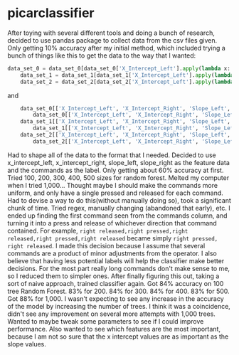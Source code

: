 # picarclassifier

After toying with several different tools and doing a bunch of research, decided to use pandas package to collect data from the csv files given. 
Only getting 10% accuracy after my initial method, which included trying a bunch of things like this to get the data to the way that I wanted:
```python
data_set_0 = data_set_0[data_set_0['X_Intercept_Left'].apply(lambda x: pd.to_numeric(x))]
    data_set_1 = data_set_1[data_set_1['X_Intercept_Left'].apply(lambda x: pd.to_numeric(x))]
    data_set_2 = data_set_2[data_set_2['X_Intercept_Left'].apply(lambda x: not isinstance(x, (str)))]
```
and
```python
    data_set_0[['X_Intercept_Left', 'X_Intercept_Right', 'Slope_Left', 'Slope_Right']] = \
        data_set_0[['X_Intercept_Left', 'X_Intercept_Right', 'Slope_Left', 'Slope_Right']].apply(pd.to_numeric)
    data_set_1[['X_Intercept_Left', 'X_Intercept_Right', 'Slope_Left', 'Slope_Right']] = \
        data_set_1[['X_Intercept_Left', 'X_Intercept_Right', 'Slope_Left', 'Slope_Right']].apply(pd.to_numeric)
    data_set_2[['X_Intercept_Left', 'X_Intercept_Right', 'Slope_Left', 'Slope_Right']] = \
        data_set_2[['X_Intercept_Left', 'X_Intercept_Right', 'Slope_Left', 'Slope_Right']].apply(pd.to_numeric)
```
Had to shape all of the data to the format that I needed. Decided to use x_intercept_left, x_intercept_right, slope_left, slope_right as the feature data and the commands as the label. Only getting about 60% accuracy at first. Tried 100, 200, 300, 400, 500 sizes for random forest. Melted my computer when I tried 1,000... Thought maybe I should make the commands more uniform, and only have a single pressed and released for each command. Had to devise a way to do this(without manually doing so), took a significant chunk of time. Tried regex, manually changing (abandoned that early), etc. I ended up finding the first command seen from the commands column, and turning it into a press and release of whichever direction that command contained. For example, 
``` right released,right pressed,right released,right pressed,right released ``` became simply ```right pressed, right released```. I made this decision because I assume that several commands are a product of minor adjustments from the operator. I also believe that having less potential labels will help the classifier make better decisions. For the most part really long commands don't make sense to me, so I reduced them to simpler ones.
After finally figuring this out, taking a sort of naive approach, trained classifier again. Got 84% accuracy on 100 tree Random Forest. 83% for 200. 84% for 300. 84% for 400. 83% for 500. Got 88% for 1,000. I wasn't expecting to see any increase in the accuracy of the model by increasing the number of trees. I think it was a coincidence, didn't see any improvement on several more attempts with 1,000 trees.
Wanted to maybe tweak some parameters to see if I could improve performance. Also wanted to see which features are the most important, because I am not so sure that the x intercept values are as important as the slope values.
